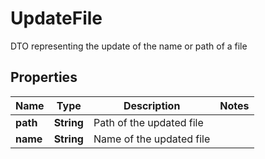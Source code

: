 

# UpdateFile

DTO representing the update of the name or path of a file

## Properties

Name | Type | Description | Notes
------------ | ------------- | ------------- | -------------
**path** | **String** | Path of the updated file | 
**name** | **String** | Name of the updated file | 



